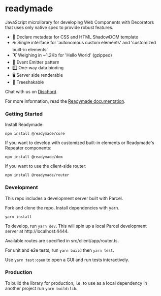 # readymade

JavaScript microlibrary for developing Web Components with Decorators that uses only native spec to provide robust features.

- 🎰 Declare metadata for CSS and HTML ShadowDOM template
- ☕️ Single interface for 'autonomous custom elements' and 'customized built-in elements'
- 🏋️‍ Weighing in ~1.2Kb for 'Hello World' (gzipped)
- 🎤 Event Emitter pattern
- 1️⃣ One-way data binding
- 🖥 Server side renderable
- 🌲 Treeshakable

Chat with us on [Dischord](https://discord.gg/xzsnBfD3fu).

For more information, read the [Readymade documentation](https://readymade-ui.github.io).

### Getting Started

Install Readymade:

```
npm install @readymade/core
```

If you want to develop with customized built-in elements or Readymade's Repeater components:

```
npm install @readymade/dom
```

If you want to use the client-side router:

```
npm install @readymade/router
```

### Development

This repo includes a development server built with Parcel.

Fork and clone the repo. Install dependencies with yarn.

```
yarn install
```

To develop, run `yarn dev`. This will spin up a local Parcel development server at http://localhost:4444.

Available routes are specified in src/client/app/router.ts.

For unit and e2e tests, run `yarn build` then `yarn test`.

Use `yarn test:open` to open a GUI and run tests interactively.

### Production

To build the library for production, i.e. to use as a local dependency in another project run `yarn build:lib`.
